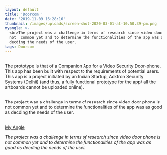 ```yaml
---
layout: default
title: 'Doorcom '
date: '2019-11-09 16:28:16'
thumbnail: /images/uploads/screen-shot-2020-03-01-at-10.50.39-pm.png
myangle: >-
  <br>The project was a challenge in terms of research since video door phone is
  not  common yet and to determine the functionalities of the app was as good as
  decding the needs of the user.
tags: Doorcom
---
```

<br>The prototype is that of a Companion App for a Video Security Door-phone. This app has been built with respect to the requirements of potential users. This app is a project initiated by an Indian Startup, Acktron Security Systems (Delhii) (and thus, a fully functional prototype for the app/ all the artboards cannot be uploaded online). <br>

<br>The project was a challenge in terms of research since video door phone is not  common yet and to determine the functionalities of the app was as good as decding the needs of the user. 

<br><u>My Angle</u>

_The project was a challenge in terms of research since video door phone is not  common yet and to determine the functionalities of the app was as good as decding the needs of the user._

<br><br>
